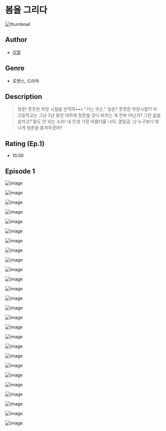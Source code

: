 # 봄을 그리다
![thumbnail](https://image-comic.pstatic.net/user_contents_data/challenge_comic/2023/05/25/365825/upload_7077237924376556337_480x623.jpeg)

## Author
- [이월](https://comic.naver.com/artistTitle?id=365825)

## Genre
- 로맨스, 드라마

## Description
> 청춘! 풋풋한 학창 시절을 만끽하••• "기는 무슨." 청춘? 풋풋한 학창시절?? K-고등학교는 그냥 3년 동안 대학에 청춘을 갖다 바치는 게 전부 아닌가? 그런 삶을 살라고? 말도 안 되는 소리! 내 인생 가장 아름다울 나이, 열일곱. 난 누구보다 빛나게 청춘을 즐겨주겠어!!


## Rating (Ep.1)
- 10.00

## Episode 1
![image](https://image-comic.pstatic.net/user_contents_data/challenge_comic/2023/05/25/365825/upload_4121975859015935283.jpeg)

![image](https://image-comic.pstatic.net/user_contents_data/challenge_comic/2023/05/25/365825/upload_7365747577199867192.jpeg)

![image](https://image-comic.pstatic.net/user_contents_data/challenge_comic/2023/05/25/365825/upload_7017515558718498360.jpeg)

![image](https://image-comic.pstatic.net/user_contents_data/challenge_comic/2023/05/25/365825/upload_7234582248131224630.jpeg)

![image](https://image-comic.pstatic.net/user_contents_data/challenge_comic/2023/05/25/365825/upload_7377286761885688372.jpeg)

![image](https://image-comic.pstatic.net/user_contents_data/challenge_comic/2023/05/25/365825/upload_3472893665156871990.jpeg)

![image](https://image-comic.pstatic.net/user_contents_data/challenge_comic/2023/05/25/365825/upload_3616499581693671219.jpeg)

![image](https://image-comic.pstatic.net/user_contents_data/challenge_comic/2023/05/25/365825/upload_3832617366784598576.jpeg)

![image](https://image-comic.pstatic.net/user_contents_data/challenge_comic/2023/05/25/365825/upload_3618132355655622968.jpeg)

![image](https://image-comic.pstatic.net/user_contents_data/challenge_comic/2023/05/25/365825/upload_7219329993756795701.jpeg)

![image](https://image-comic.pstatic.net/user_contents_data/challenge_comic/2023/05/25/365825/upload_3832674579208429879.jpeg)

![image](https://image-comic.pstatic.net/user_contents_data/challenge_comic/2023/05/25/365825/upload_4051095850571675449.jpeg)

![image](https://image-comic.pstatic.net/user_contents_data/challenge_comic/2023/05/25/365825/upload_3559079974163264819.jpeg)

![image](https://image-comic.pstatic.net/user_contents_data/challenge_comic/2023/05/25/365825/upload_7378411734110254901.jpeg)

![image](https://image-comic.pstatic.net/user_contents_data/challenge_comic/2023/05/25/365825/upload_7363775053356348516.jpeg)

![image](https://image-comic.pstatic.net/user_contents_data/challenge_comic/2023/05/25/365825/upload_7149522906797717048.jpeg)

![image](https://image-comic.pstatic.net/user_contents_data/challenge_comic/2023/05/25/365825/upload_7306354144417572400.jpeg)

![image](https://image-comic.pstatic.net/user_contents_data/challenge_comic/2023/05/25/365825/upload_3618752467345684324.jpeg)

![image](https://image-comic.pstatic.net/user_contents_data/challenge_comic/2023/05/25/365825/upload_3833236412503897394.jpeg)

![image](https://image-comic.pstatic.net/user_contents_data/challenge_comic/2023/05/25/365825/upload_4134697194906661730.jpeg)

![image](https://image-comic.pstatic.net/user_contents_data/challenge_comic/2023/05/25/365825/upload_3617008647021159480.jpeg)

![image](https://image-comic.pstatic.net/user_contents_data/challenge_comic/2023/05/25/365825/upload_7016946002250117477.jpeg)

![image](https://image-comic.pstatic.net/user_contents_data/challenge_comic/2023/05/25/365825/upload_7365979569056200546.jpeg)

![image](https://image-comic.pstatic.net/user_contents_data/challenge_comic/2023/05/25/365825/upload_7077460923269538103.jpeg)

![image](https://image-comic.pstatic.net/user_contents_data/challenge_comic/2023/05/25/365825/upload_3775197578932795444.jpeg)

![image](https://image-comic.pstatic.net/user_contents_data/challenge_comic/2023/05/25/365825/upload_3904961954110793011.jpeg)
